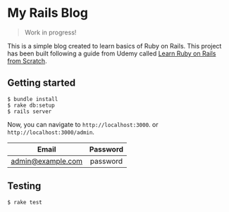 # My Rails Blog

> Work in progress!

This is a simple blog created to learn basics of Ruby on Rails. This project has been built following a guide from Udemy called [Learn Ruby on Rails from Scratch](https://www.udemy.com/learn-ruby-on-rails-from-scratch/).

## Getting started

```
$ bundle install
$ rake db:setup
$ rails server
```

Now, you can navigate to `http://localhost:3000`. or `http://localhost:3000/admin`.

| Email        | Password           |
|:-------------:| :-------------:|
| admin@example.com     | password |


## Testing

```
$ rake test
```
